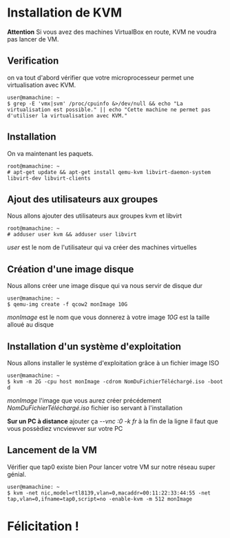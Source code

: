 # Installation de KVM
**Attention** Si vous avez des machines VirtualBox en route, KVM ne voudra pas lancer de VM.


## Verification 
on va tout d'abord vérifier que votre microprocesseur permet une virtualisation avec KVM.
~~~
user@mamachine: ~
$ grep -E 'vmx|svm' /proc/cpuinfo &>/dev/null && echo "La virtualisation est possible." || echo "Cette machine ne permet pas d'utiliser la virtualisation avec KVM."
~~~

## Installation
On va maintenant les paquets.
~~~
root@mamachine: ~
# apt-get update && apt-get install qemu-kvm libvirt-daemon-system libvirt-dev libvirt-clients
~~~

## Ajout des utilisateurs aux groupes
Nous allons ajouter des utilisateurs aux groupes kvm et libvirt
~~~
root@mamachine: ~
# adduser user kvm && adduser user libvirt
~~~
*user* est le nom de l'utilisateur qui va créer des machines virtuelles

## Création d'une image disque
Nous allons créer une image disque qui va nous servir de disque dur
~~~
user@mamachine: ~
$ qemu-img create -f qcow2 monImage 10G
~~~
*monImage* est le nom que vous donnerez à votre image
*10G* est la taille alloué au disque

## Installation d'un système d'exploitation
Nous allons installer le système d'exploitation grâce à un fichier image ISO
~~~
user@mamachine: ~
$ kvm -m 2G -cpu host monImage -cdrom NomDuFichierTéléchargé.iso -boot d
~~~
*monImage* l'image que vous aurez créer précédement
*NomDuFichierTéléchargé.iso* fichier iso servant à l'installation

**Sur un PC à distance**
ajouter ça *--vnc :0 -k fr* à la fin de la ligne
il faut que vous possèdiez vncviewver sur votre PC

## Lancement de la VM
Vérifier que tap0 existe bien
Pour lancer votre VM sur notre réseau super génial.
~~~
user@mamachine: ~
$ kvm -net nic,model=rtl8139,vlan=0,macaddr=00:11:22:33:44:55 -net tap,vlan=0,ifname=tap0,script=no -enable-kvm -m 512 monImage
~~~

# Félicitation !